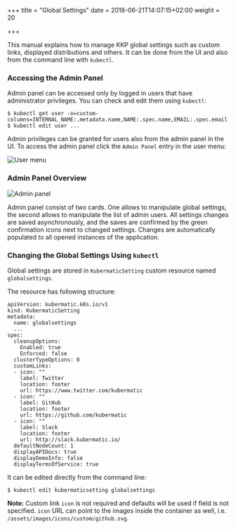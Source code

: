 +++
title = "Global Settings"
date = 2018-06-21T14:07:15+02:00
weight = 20

+++

This manual explains how to manage KKP global settings such as custom links, displayed distributions and others.
It can be done from the UI and also from the command line with `kubectl`.

### Accessing the Admin Panel

Admin panel can be accessed only by logged in users that have administrator privileges. You can check and edit them
using `kubectl`:

```
$ kubectl get user -o=custom-columns=INTERNAL_NAME:.metadata.name,NAME:.spec.name,EMAIL:.spec.email,ADMIN:.spec.admin
$ kubectl edit user ...
```

Admin privileges can be granted for users also from the admin panel in the UI. To access the admin panel click the
`Admin Panel` entry in the user menu:

![User menu](/img/kubermatic/v2.15/advanced/settings/menu.png)

### Admin Panel Overview

![Admin panel](/img/kubermatic/v2.15/advanced/settings/view.png)

Admin panel consist of two cards. One allows to manipulate global settings, the second allows to manipulate the list
of admin users. All settings changes are saved asynchronously, and the saves are confirmed by the green confirmation
icons next to changed settings. Changes are automatically populated to all opened instances of the application.

### Changing the Global Settings Using `kubectl`

Global settings are stored in `KubermaticSetting` custom resource named `globalsettings`.

The resource has following structure:

```
apiVersion: kubermatic.k8s.io/v1
kind: KubermaticSetting
metadata:
  name: globalsettings
  ...
spec:
  cleanupOptions:
    Enabled: true
    Enforced: false
  clusterTypeOptions: 0
  customLinks:
  - icon: ""
    label: Twitter
    location: footer
    url: https://www.twitter.com/kubermatic
  - icon: ""
    label: GitHub
    location: footer
    url: https://github.com/kubermatic
  - icon: ""
    label: Slack
    location: footer
    url: http://slack.kubermatic.io/
  defaultNodeCount: 1
  displayAPIDocs: true
  displayDemoInfo: false
  displayTermsOfService: true
```

It can be edited directly from the command line:

```
$ kubectl edit kubermaticsetting globalsettings
```

**Note:** Custom link `icon` is not required and defaults will be used if field is not specified. `icon` URL can
point to the images inside the container as well, i.e. `/assets/images/icons/custom/github.svg`.
